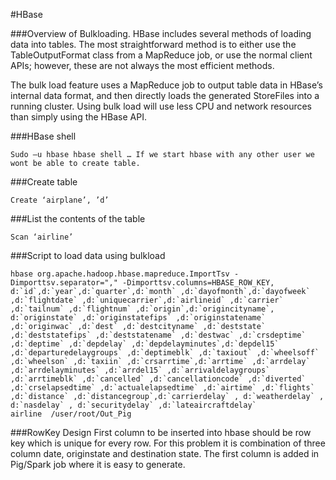 #HBase

###Overview of Bulkloading. 
HBase includes several methods of loading data into tables. The most straightforward method is to either use the TableOutputFormat class from a MapReduce job, or use the normal client APIs; however, these are not always the most efficient methods.

The bulk load feature uses a MapReduce job to output table data in HBase’s internal data format, and then directly loads the generated StoreFiles into a running cluster. Using bulk load will use less CPU and network resources than simply using the HBase API. 


###HBase shell 
```
Sudo –u hbase hbase shell … If we start hbase with any other user we wont be able to create table. 
```
###Create table  
```
Create ‘airplane’, ’d’

```
###List the contents of the table
```
Scan ‘airline’
```

###Script to load data using bulkload
```
hbase org.apache.hadoop.hbase.mapreduce.ImportTsv -Dimporttsv.separator="," -Dimporttsv.columns=HBASE_ROW_KEY,  d:`id`,d:`year`,d:`quarter`,d:`month` ,d:`dayofmonth`,d:`dayofweek` ,d:`flightdate` ,d:`uniquecarrier`,d:`airlineid` ,d:`carrier` ,d:`tailnum` ,d:`flightnum` ,d:`origin`,d:`origincityname`, d:`originstate` ,d:`originstatefips` ,d:`originstatename` ,d:`originwac` ,d:`dest` ,d:`destcityname` ,d:`deststate` ,d:`deststatefips` ,d:`deststatename` ,d:`destwac` ,d:`crsdeptime` ,d:`deptime` ,d:`depdelay` ,d:`depdelayminutes`,d:`depdel15` ,d:`departuredelaygroups` ,d:`deptimeblk` ,d:`taxiout` ,d:`wheelsoff` ,d:`wheelson` ,d:`taxiin` ,d:`crsarrtime`,d:`arrtime` ,d:`arrdelay` ,d:`arrdelayminutes` ,d:`arrdel15` ,d:`arrivaldelaygroups` ,d:`arrtimeblk` ,d:`cancelled` ,d:`cancellationcode` ,d:`diverted` ,d:`crselapsedtime` ,d:`actualelapsedtime` ,d:`airtime` ,d:`flights` ,d:`distance` ,d:`distancegroup`,d:`carrierdelay` , d:`weatherdelay` , d:`nasdelay` , d:`securitydelay` ,d:`lateaircraftdelay` 
airline  /user/root/Out_Pig
```
###RowKey Design 
First column to be inserted into hbase should be row key which is unique for every row. 
For this problem it is combination of three column date, originstate and destination state. The first column is added in Pig/Spark job where it is easy to generate. 



